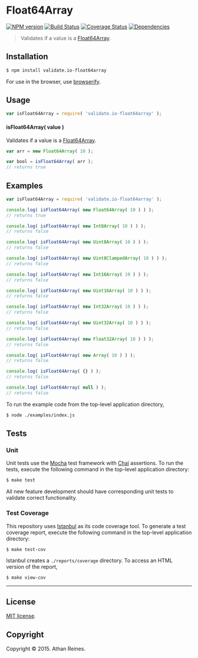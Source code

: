Float64Array
===
[![NPM version][npm-image]][npm-url] [![Build Status][travis-image]][travis-url] [![Coverage Status][coveralls-image]][coveralls-url] [![Dependencies][dependencies-image]][dependencies-url]

> Validates if a value is a [Float64Array](https://developer.mozilla.org/en-US/docs/Web/JavaScript/Reference/Global_Objects/Float64Array).


## Installation

``` bash
$ npm install validate.io-float64array
```

For use in the browser, use [browserify](https://github.com/substack/node-browserify).


## Usage

``` javascript
var isFloat64Array = require( 'validate.io-float64array' );
```

#### isFloat64Array( value )

Validates if a value is a [Float64Array](https://developer.mozilla.org/en-US/docs/Web/JavaScript/Reference/Global_Objects/Float64Array).

``` javascript
var arr = new Float64Array( 10 );

var bool = isFloat64Array( arr );
// returns true
```


## Examples

``` javascript
var isFloat64Array = require( 'validate.io-float64array' );

console.log( isFloat64Array( new Float64Array( 10 ) ) );
// returns true

console.log( isFloat64Array( new Int8Array( 10 ) ) );
// returns false

console.log( isFloat64Array( new Uint8Array( 10 ) ) );
// returns false

console.log( isFloat64Array( new Uint8ClampedArray( 10 ) ) );
// returns false

console.log( isFloat64Array( new Int16Array( 10 ) ) );
// returns false

console.log( isFloat64Array( new Uint16Array( 10 ) ) );
// returns false

console.log( isFloat64Array( new Int32Array( 10 ) ) );
// returns false

console.log( isFloat64Array( new Uint32Array( 10 ) ) );
// returns false

console.log( isFloat64Array( new Float32Array( 10 ) ) );
// returns false

console.log( isFloat64Array( new Array( 10 ) ) );
// returns false

console.log( isFloat64Array( {} ) );
// returns false

console.log( isFloat64Array( null ) );
// returns false
```

To run the example code from the top-level application directory,

``` bash
$ node ./examples/index.js
```


## Tests

### Unit

Unit tests use the [Mocha](http://mochajs.org) test framework with [Chai](http://chaijs.com) assertions. To run the tests, execute the following command in the top-level application directory:

``` bash
$ make test
```

All new feature development should have corresponding unit tests to validate correct functionality.


### Test Coverage

This repository uses [Istanbul](https://github.com/gotwarlost/istanbul) as its code coverage tool. To generate a test coverage report, execute the following command in the top-level application directory:

``` bash
$ make test-cov
```

Istanbul creates a `./reports/coverage` directory. To access an HTML version of the report,

``` bash
$ make view-cov
```


---
## License

[MIT license](http://opensource.org/licenses/MIT). 


## Copyright

Copyright &copy; 2015. Athan Reines.


[npm-image]: http://img.shields.io/npm/v/validate.io-float64array.svg
[npm-url]: https://npmjs.org/package/validate.io-float64array

[travis-image]: http://img.shields.io/travis/validate-io/float64array/master.svg
[travis-url]: https://travis-ci.org/validate-io/float64array

[coveralls-image]: https://img.shields.io/coveralls/validate-io/float64array/master.svg
[coveralls-url]: https://coveralls.io/r/validate-io/float64array?branch=master

[dependencies-image]: http://img.shields.io/david/validate-io/float64array.svg
[dependencies-url]: https://david-dm.org/validate-io/float64array

[dev-dependencies-image]: http://img.shields.io/david/dev/validate-io/float64array.svg
[dev-dependencies-url]: https://david-dm.org/dev/validate-io/float64array

[github-issues-image]: http://img.shields.io/github/issues/validate-io/float64array.svg
[github-issues-url]: https://github.com/validate-io/float64array/issues

